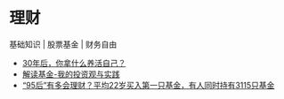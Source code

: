 # 理财

基础知识 | 股票基金 | 财务自由

* [30年后，你拿什么养活自己？](books/what_will_you_do_to_support_yourself_in_30_years.md)
* [解读基金-我的投资观与实践](books/Interpreting_funds.md)
* [“95后”有多会理财？平均22岁买入第一只基金，有人同时持有3115只基金](daily/20220630.md)